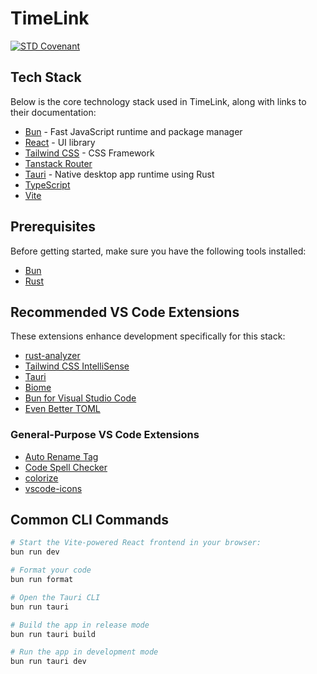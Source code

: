 # TimeLink

[![STD Covenant](https://img.shields.io/badge/STD_COVENANT-Codex-green?style=flat&logo=github)](https://github.com/janustack/.github/blob/main/CODEX.md)

## Tech Stack

Below is the core technology stack used in TimeLink, along with links to their documentation:

- [Bun](https://bun.sh/docs) - Fast JavaScript runtime and package manager
- [React](https://react.dev/) - UI library
- [Tailwind CSS](https://tailwindcss.com/docs/installation/using-vite) - CSS Framework
- [Tanstack Router](https://tanstack.com/router/latest/docs/framework/react/overview)
- [Tauri](https://tauri.app/start/) - Native desktop app runtime using Rust
- [TypeScript](https://www.typescriptlang.org/docs/)
- [Vite](https://vite.dev/guide/)

## Prerequisites

Before getting started, make sure you have the following tools installed:

- [Bun](https://bun.sh/docs/installation)
- [Rust](https://www.rust-lang.org/tools/install)

## Recommended VS Code Extensions

These extensions enhance development specifically for this stack:

- [rust-analyzer](https://marketplace.visualstudio.com/items?itemName=rust-lang.rust-analyzer)
- [Tailwind CSS IntelliSense](https://marketplace.visualstudio.com/items?itemName=bradlc.vscode-tailwindcss)
- [Tauri](https://marketplace.visualstudio.com/items?itemName=tauri-apps.tauri-vscode)
- [Biome](https://marketplace.visualstudio.com/items?itemName=biomejs.biome)
- [Bun for Visual Studio Code](https://marketplace.visualstudio.com/items?itemName=oven.bun-vscode)
- [Even Better TOML](https://marketplace.visualstudio.com/items?itemName=tamasfe.even-better-toml)

### General-Purpose VS Code Extensions

- [Auto Rename Tag](https://marketplace.visualstudio.com/items?itemName=formulahendry.auto-rename-tag)
- [Code Spell Checker](https://marketplace.visualstudio.com/items?itemName=streetsidesoftware.code-spell-checker)
- [colorize](https://marketplace.visualstudio.com/items?itemName=kamikillerto.vscode-colorize)
- [vscode-icons](https://marketplace.visualstudio.com/items?itemName=vscode-icons-team.vscode-icons)


## Common CLI Commands

```bash
# Start the Vite-powered React frontend in your browser:
bun run dev

# Format your code
bun run format

# Open the Tauri CLI
bun run tauri

# Build the app in release mode
bun run tauri build

# Run the app in development mode
bun run tauri dev
```

